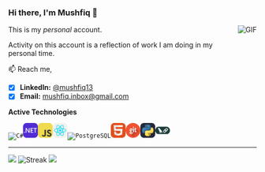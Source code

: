 ### Hi there, I'm Mushfiq 👋

<img height="200px" align="right" alt="GIF" src="https://media.giphy.com/media/836HiJc7pgzy8iNXCn/giphy.gif" />
<!-- <img src="https://raw.githubusercontent.com/MicaelliMedeiros/micaellimedeiros/master/image/computer-illustration.png" min-width="400px" max-width="400px" width="400px" align="right" alt="Computador iuriCode"> -->

<p align="left">

This is my _personal_ account.

Activity on this account is a reflection of work I am doing in my personal time.

</p>

📫 Reach me,

- [x] **LinkedIn:** [@mushfiq13](https://www.linkedin.com/in/mushfiq13/)
- [x] **Email:** [mushfiq.inbox@gmail.com](mailto:mushfiq.inbox@gmail.com)

**Active Technologies**

<code><img height="30" src="https://ms-dotnettools.gallerycdn.vsassets.io/extensions/ms-dotnettools/csdevkit/1.2.5/1702583268260/Microsoft.VisualStudio.Services.Icons.Default" alt="C#" title="C#" /></code><code><img height="30" src="https://raw.githubusercontent.com/tandpfun/skill-icons/af89bcc5e478013caaa514c31a3789f25e818193/icons/DotNet.svg" alt=".NET" title=".NET" /></code><code><img height="30" src="https://raw.githubusercontent.com/tandpfun/skill-icons/af89bcc5e478013caaa514c31a3789f25e818193/icons/JavaScript.svg" alt="JavaScript" title="JavaScript"></code><code><img height="30" src="https://raw.githubusercontent.com/tandpfun/skill-icons/af89bcc5e478013caaa514c31a3789f25e818193/icons/React-Light.svg" alt="React" title="React" ></code><code><img height="30" src="https://raw.githubusercontent.com/gilbarbara/logos/f133ea921b012052000964e3feb023b57146895b/logos/postgresql.svg" alt="PostgreSQL" title="PostgreSQL" /></code></code><code><img height="30" src="https://raw.githubusercontent.com/tandpfun/skill-icons/af89bcc5e478013caaa514c31a3789f25e818193/icons/HTML.svg" alt="HTML5" title="HTML5"></code></code><code><img height="30" src="./logos/Git.png" alt="Git" title="Git"></code><code><img height="30" src="https://raw.githubusercontent.com/tandpfun/skill-icons/main/icons/Python-Dark.svg" alt="Python" title="Python"></code><code><img height="30" color="white" src="./logos/LangChain.png" alt="LangChain" title="LangChain"></code>

---

<img src="https://github-readme-stats.vercel.app/api?username=mushfiq13&show_icons=true&theme=dark&count_private=true&include_all_commits=true&hide_border=true" />
<img height="180em" src="https://github-readme-streak-stats.herokuapp.com/?user=mushfiq13&show_icons=true&theme=dark&hide_border=true" alt="Streak" title="Streak" />
<img src="https://github-readme-stats.vercel.app/api/top-langs/?username=mushfiq13&show_icons=true&theme=dark&count_private=true&include_all_commits=true&hide_langs_below=1&langs_count=10&layout=compact&hide_border=true" />

<!--
**OJs**

[![LightOJ](https://img.shields.io/badge/LightOJ-7b4dfb?style=for-the-badge&logo=lightoj&logoColor=white)](https://lightoj.com/user/mushfiq13)
[![UVa](https://img.shields.io/badge/UVa-c31756?style=for-the-badge&logo=uva&logoColor=#fdf8fa)](https://onlinejudge.org/index.php?option=com_onlinejudge&Itemid=15)
[![CodeChef](https://img.shields.io/badge/CodeChef-%23964B00.svg?style=for-the-badge&logo=CodeChef&logoColor=white)](https://www.codechef.com/users/mushfiq4513) -->
